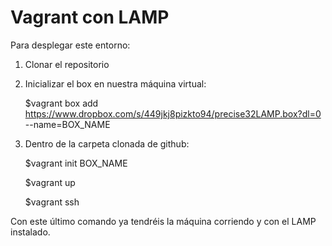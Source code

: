 # Vagrant con LAMP
Para desplegar este entorno: 
  1. Clonar el repositorio
  2. Inicializar el box en nuestra máquina virtual:
  
     $vagrant box add https://www.dropbox.com/s/449jkj8pizkto94/precise32LAMP.box?dl=0 --name=BOX_NAME
     
  3. Dentro de la carpeta clonada de github: 
  
     $vagrant init BOX_NAME
     
     $vagrant up
     
     $vagrant ssh
  
Con este último comando ya tendréis la máquina corriendo y con el LAMP instalado.

